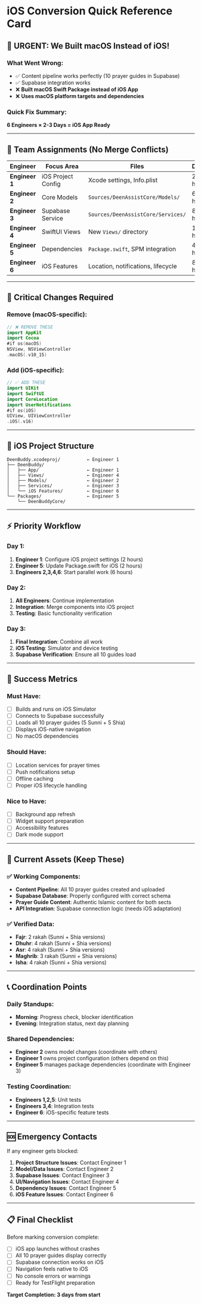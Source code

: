 # iOS Conversion Quick Reference Card

## 🚨 **URGENT: We Built macOS Instead of iOS!**

### **What Went Wrong:**
- ✅ Content pipeline works perfectly (10 prayer guides in Supabase)
- ✅ Supabase integration works
- ❌ **Built macOS Swift Package instead of iOS App**
- ❌ **Uses macOS platform targets and dependencies**

### **Quick Fix Summary:**
**6 Engineers × 2-3 Days = iOS App Ready**

---

## 👥 **Team Assignments (No Merge Conflicts)**

| Engineer | Focus Area | Files | Duration |
|----------|------------|-------|----------|
| **Engineer 1** | iOS Project Config | Xcode settings, Info.plist | 2-4 hours |
| **Engineer 2** | Core Models | `Sources/DeenAssistCore/Models/` | 6-8 hours |
| **Engineer 3** | Supabase Service | `Sources/DeenAssistCore/Services/` | 8-10 hours |
| **Engineer 4** | SwiftUI Views | New `Views/` directory | 10-12 hours |
| **Engineer 5** | Dependencies | `Package.swift`, SPM integration | 4-6 hours |
| **Engineer 6** | iOS Features | Location, notifications, lifecycle | 8-10 hours |

---

## 🔧 **Critical Changes Required**

### **Remove (macOS-specific):**
```swift
// ❌ REMOVE THESE
import AppKit
import Cocoa
#if os(macOS)
NSView, NSViewController
.macOS(.v10_15)
```

### **Add (iOS-specific):**
```swift
// ✅ ADD THESE
import UIKit
import SwiftUI
import CoreLocation
import UserNotifications
#if os(iOS)
UIView, UIViewController
.iOS(.v16)
```

---

## 📱 **iOS Project Structure**
```
DeenBuddy.xcodeproj/          ← Engineer 1
├── DeenBuddy/
│   ├── App/                  ← Engineer 1
│   ├── Views/                ← Engineer 4
│   ├── Models/               ← Engineer 2
│   ├── Services/             ← Engineer 3
│   └── iOS Features/         ← Engineer 6
└── Packages/                 ← Engineer 5
    └── DeenBuddyCore/
```

---

## ⚡ **Priority Workflow**

### **Day 1:**
1. **Engineer 1**: Configure iOS project settings (2 hours)
2. **Engineer 5**: Update Package.swift for iOS (2 hours)
3. **Engineers 2,3,4,6**: Start parallel work (6 hours)

### **Day 2:**
1. **All Engineers**: Continue implementation
2. **Integration**: Merge components into iOS project
3. **Testing**: Basic functionality verification

### **Day 3:**
1. **Final Integration**: Combine all work
2. **iOS Testing**: Simulator and device testing
3. **Supabase Verification**: Ensure all 10 guides load

---

## 🎯 **Success Metrics**

### **Must Have:**
- [ ] Builds and runs on iOS Simulator
- [ ] Connects to Supabase successfully
- [ ] Loads all 10 prayer guides (5 Sunni + 5 Shia)
- [ ] Displays iOS-native navigation
- [ ] No macOS dependencies

### **Should Have:**
- [ ] Location services for prayer times
- [ ] Push notifications setup
- [ ] Offline caching
- [ ] Proper iOS lifecycle handling

### **Nice to Have:**
- [ ] Background app refresh
- [ ] Widget support preparation
- [ ] Accessibility features
- [ ] Dark mode support

---

## 🚀 **Current Assets (Keep These)**

### **✅ Working Components:**
- **Content Pipeline**: All 10 prayer guides created and uploaded
- **Supabase Database**: Properly configured with correct schema
- **Prayer Guide Content**: Authentic Islamic content for both sects
- **API Integration**: Supabase connection logic (needs iOS adaptation)

### **✅ Verified Data:**
- **Fajr**: 2 rakah (Sunni + Shia versions)
- **Dhuhr**: 4 rakah (Sunni + Shia versions)
- **Asr**: 4 rakah (Sunni + Shia versions)
- **Maghrib**: 3 rakah (Sunni + Shia versions)
- **Isha**: 4 rakah (Sunni + Shia versions)

---

## 📞 **Coordination Points**

### **Daily Standups:**
- **Morning**: Progress check, blocker identification
- **Evening**: Integration status, next day planning

### **Shared Dependencies:**
- **Engineer 2** owns model changes (coordinate with others)
- **Engineer 1** owns project configuration (others depend on this)
- **Engineer 5** manages package dependencies (coordinate with Engineer 3)

### **Testing Coordination:**
- **Engineers 1,2,5**: Unit tests
- **Engineers 3,4**: Integration tests
- **Engineer 6**: iOS-specific feature tests

---

## 🆘 **Emergency Contacts**

If any engineer gets blocked:
1. **Project Structure Issues**: Contact Engineer 1
2. **Model/Data Issues**: Contact Engineer 2
3. **Supabase Issues**: Contact Engineer 3
4. **UI/Navigation Issues**: Contact Engineer 4
5. **Dependency Issues**: Contact Engineer 5
6. **iOS Feature Issues**: Contact Engineer 6

---

## 📋 **Final Checklist**

Before marking conversion complete:
- [ ] iOS app launches without crashes
- [ ] All 10 prayer guides display correctly
- [ ] Supabase connection works on iOS
- [ ] Navigation feels native to iOS
- [ ] No console errors or warnings
- [ ] Ready for TestFlight preparation

**Target Completion: 3 days from start**
